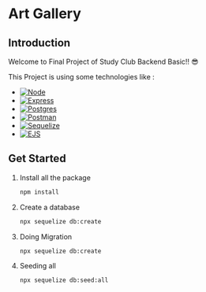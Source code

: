 # Art Gallery

## Introduction
Welcome to Final Project of Study Club Backend Basic!! 😎

This Project is using some technologies like :

* [![Node](https://img.shields.io/badge/Node%20js-339933?style=for-the-badge&logo=nodedotjs&logoColor=white)](https://nodejs.org/en)
* [![Express](https://img.shields.io/badge/Express%20Js-grey?style=for-the-badge&logo=express)](https://expressjs.com/)
* [![Postgres](https://img.shields.io/badge/PostgreSQL-316192?style=for-the-badge&logo=postgresql&logoColor=white)](https://www.postgresql.org/)
* [![Postman](https://img.shields.io/badge/Postman-FF6C37?style=for-the-badge&logo=Postman&logoColor=white)](https://www.postman.com/)
* [![Sequelize](https://img.shields.io/badge/Sequelize-grey?style=for-the-badge&logo=sequelize)](https://sequelize.org/)
* [![EJS](https://img.shields.io/badge/ejs-blue?style=for-the-badge&logo=ejs)](https://ejs.co/)


## Get Started
1. Install all the package
    ```sh
    npm install
    ```
2. Create a database
    ```sh
    npx sequelize db:create
    ```
3. Doing Migration
    ```sh
    npx sequelize db:create
    ```
4. Seeding all
    ```sh
    npx sequelize db:seed:all
    ```


